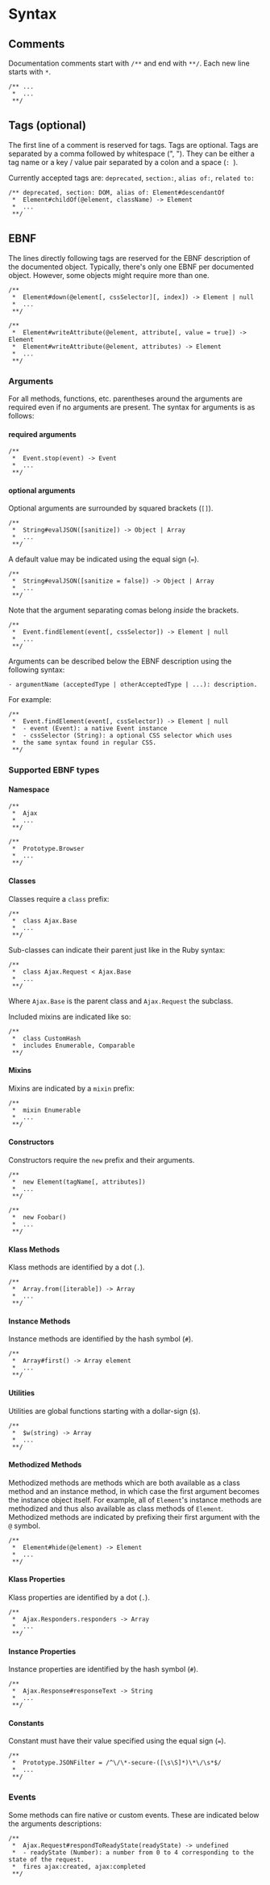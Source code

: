 Syntax
======

Comments
--------

Documentation comments start with `/**` and end with `**/`. Each new line starts with `*`. 

    /** ...
     *  ...
     **/

Tags (optional)
----

The first line of a comment is reserved for tags. Tags are optional. Tags are separated by a comma followed by whitespace (", "). They can be either a tag name or a key / value pair separated by a colon and a space (`: `).

Currently accepted tags are: `deprecated`, `section:`, `alias of:`, `related to:`

    /** deprecated, section: DOM, alias of: Element#descendantOf
     *  Element#childOf(@element, className) -> Element
     *  ...
     **/



EBNF
----

The lines directly following tags are reserved for the EBNF description of the documented object. Typically, there's only one EBNF per documented object. However, some objects might require more than one.

    /** 
     *  Element#down(@element[, cssSelector][, index]) -> Element | null
     *  ...
     **/
     
    /** 
     *  Element#writeAttribute(@element, attribute[, value = true]) -> Element
     *  Element#writeAttribute(@element, attributes) -> Element
     *  ...
     **/
     
### Arguments

For all methods, functions, etc. parentheses around the arguments are required even if no arguments are present.
The syntax for arguments is as follows:

#### required arguments

    /** 
     *  Event.stop(event) -> Event
     *  ...
     **/
     
#### optional arguments

Optional arguments are surrounded by squared brackets (`[]`).

    /** 
     *  String#evalJSON([sanitize]) -> Object | Array
     *  ...
     **/

A default value may be indicated using the equal sign (`=`).
     
    /** 
     *  String#evalJSON([sanitize = false]) -> Object | Array
     *  ...
     **/
     

Note that the argument separating comas belong _inside_ the brackets.

    /** 
     *  Event.findElement(event[, cssSelector]) -> Element | null
     *  ...
     **/     
     
Arguments can be described below the EBNF description using the following syntax:
    
    - argumentName (acceptedType | otherAcceptedType | ...): description.
     
For example: 

    /** 
     *  Event.findElement(event[, cssSelector]) -> Element | null
     *  - event (Event): a native Event instance
     *  - cssSelector (String): a optional CSS selector which uses
     *  the same syntax found in regular CSS.
     **/
     
### Supported EBNF types

#### Namespace

    /** 
     *  Ajax
     *  ...
     **/
     
    /** 
     *  Prototype.Browser
     *  ...
     **/
     
#### Classes

Classes require a `class` prefix:

    /** 
     *  class Ajax.Base
     *  ...
     **/

Sub-classes can indicate their parent just like in the Ruby syntax:

    /** 
     *  class Ajax.Request < Ajax.Base
     *  ...
     **/

Where `Ajax.Base` is the parent class and `Ajax.Request` the subclass.

Included mixins are indicated like so:

    /** 
     *  class CustomHash
     *  includes Enumerable, Comparable
     **/

#### Mixins

Mixins are indicated by a `mixin` prefix:

    /** 
     *  mixin Enumerable
     *  ...
     **/

#### Constructors

Constructors require the `new` prefix and their arguments.

    /** 
     *  new Element(tagName[, attributes])
     *  ...
     **/
          
    /** 
     *  new Foobar()
     *  ...
     **/
     
#### Klass Methods

Klass methods are identified by a dot (`.`).

    /** 
     *  Array.from([iterable]) -> Array
     *  ...
     **/

#### Instance Methods

Instance methods are identified by the hash symbol (`#`).

    /** 
     *  Array#first() -> Array element
     *  ...
     **/
     
#### Utilities

Utilities are global functions starting with a dollar-sign (`$`).

    /** 
     *  $w(string) -> Array
     *  ...
     **/
     
#### Methodized Methods

Methodized methods are methods which are both available as a class method and an instance method, in which case the first argument becomes the instance object itself. For example, all of `Element`'s instance methods are methodized and thus also available as class methods of `Element`. Methodized methods are indicated by prefixing their first argument with the `@` symbol.

    /** 
     *  Element#hide(@element) -> Element
     *  ...
     **/
     
#### Klass Properties

Klass properties are identified by a dot (`.`).

    /** 
     *  Ajax.Responders.responders -> Array
     *  ...
     **/
     
#### Instance Properties

Instance properties are identified by the hash symbol (`#`).

    /** 
     *  Ajax.Response#responseText -> String
     *  ...
     **/
     
#### Constants

Constant must have their value specified using the equal sign (`=`).

    /** 
     *  Prototype.JSONFilter = /^\/\*-secure-([\s\S]*)\*\/\s*$/
     *  ...
     **/
     
### Events

Some methods can fire native or custom events. These are indicated below the arguments descriptions:

    /** 
     *  Ajax.Request#respondToReadyState(readyState) -> undefined
     *  - readyState (Number): a number from 0 to 4 corresponding to the state of the request.
     *  fires ajax:created, ajax:completed
     **/
